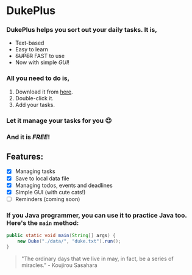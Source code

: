 # DukePlus

### DukePlus helps you sort out your daily tasks. It is,

* Text-based
* Easy to learn
*  ~~SUPER~~  FAST to use
* Now with simple *GUI*!

### All you need to do is,

1. Download it from [here](https://github.com/nus-cs2103-AY2122S1/ip).
2. Double-click it.
3. Add your tasks.

### Let it manage your tasks for you 😉

### And it is ***FREE***!

## Features:

- [x] Managing tasks
- [x] Save to local data file
- [x] Managing todos, events and deadlines
- [x] Simple GUI (with cute cats!)
- [ ] Reminders (coming soon)

### If you Java programmer, you can use it to practice Java too. Here's the `main` method:

```java
public static void main(String[] args) {
    new Duke("./data/", "duke.txt").run();
}
```

> "The ordinary days that we live in may, in fact, be a series of miracles." -
Koujirou Sasahara